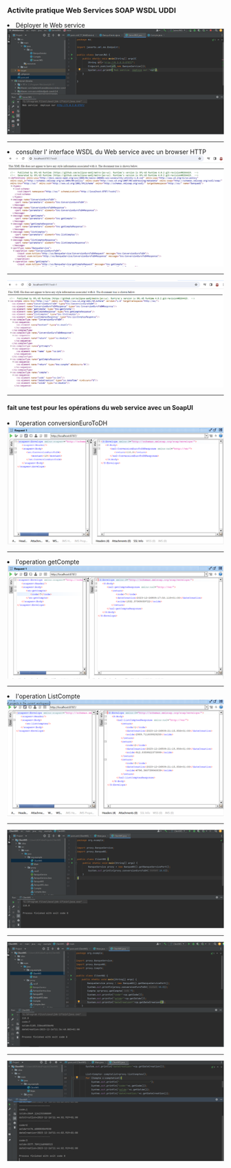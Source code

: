 <h3> Activite pratique Web Services SOAP WSDL UDDI</h3>
<li> Déployer le Web service</li>
<img src="captures/1.PNG">
<hr>
<li>consulter l' interface WSDL du Web service avec un browser HTTP</li>
<img src="captures/2.PNG">
<hr>
<img src="captures/3.PNG">
<hr>
<h4>fait une test pour  les opérations du web service avec un SoapUI</h4>
<li> l'operation conversionEuroToDH</li>

<img src="captures/4.PNG">
<hr>
<li> l'operation getCompte</li>
<img src="captures/5.PNG">
<hr>
<li> l'operation ListCompte </li>
<img src="captures/6.PNG">

<hr>

<img src="captures/7.PNG">
<hr>
<img src="captures/8.PNG">
<hr>
<img src="captures/9.PNG">

